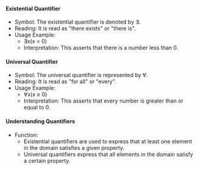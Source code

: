 

#### Existential Quantifier

- <span class="btb">Symbol</span>: The existential quantifier is denoted by <span class="ortb">∃</span>.
- <span class="btb">Reading</span>: It is read as <span class="gtb">"there exists"</span> or <span class="gtb">"there is"</span>.
- <span class="btb">Usage Example</span>:
  - <span class="ortb">∃x(x < 0)</span>
  - Interpretation: This asserts that <span class="gtb">there is a number less than 0</span>.

#### Universal Quantifier

- <span class="btb">Symbol</span>: The universal quantifier is represented by <span class="ortb">∀</span>.
- <span class="btb">Reading</span>: It is read as <span class="gtb">"for all"</span> or <span class="gtb">"every"</span>.
- <span class="btb">Usage Example</span>:
  - <span class="ortb">∀x(x ≥ 0)</span>
  - Interpretation: This asserts that <span class="gtb">every number is greater than or equal to 0</span>.

#### Understanding Quantifiers

- <span class="btb">Function</span>: 
  - Existential quantifiers are used to express that <span class="gtb">at least one element</span> in the domain satisfies a given property.
  - Universal quantifiers express that <span class="gtb">all elements</span> in the domain satisfy a certain property.

